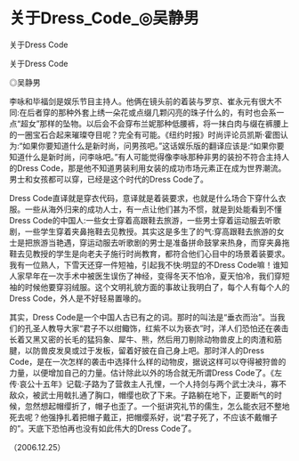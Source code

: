 # 关于Dress_Code_◎吴静男

关于Dress Code

关于Dress Code

◎吴静男

李咏和毕福剑是娱乐节目主持人。他俩在镜头前的着装与罗京、崔永元有很大不同:在后者穿的那种外套上绣一朵花或点缀几颗闪亮的珠子什么的，有时也会系一点“超女”那样的坠物。以后会不会穿布兰妮那种低腰裤，将一抹白肉与缀在裤腰上的一圈宝石合起来璀璨夺目呢？完全有可能。《纽约时报》时尚评论员凯斯·霍图认为:“如果你要知道什么是新时尚，问男孩吧。”这话娱乐版的翻译应该是:“如果你要知道什么是新时尚，问李咏吧。”有人可能觉得像李咏那种非男的装扮不符合主持人的Dress Code，那是他不知道男装利用女装的成功市场元素正在成为世界潮流。男士和女孩都可以穿，已经是这个时代的Dress Code了。

Dress Code直译就是穿衣代码，意译就是着装要求，也就是什么场合下穿什么衣服。一些从海外归来的成功人士，有一点让他们甚为不惯，就是到处能看到不懂Dress Code的中国人:一些女士穿着高跟鞋去旅游，一些男士穿着运动服去听歌剧，一些学生穿着夹鼻拖鞋去见教授。其实这是多生了的气:穿高跟鞋去旅游的女士是把旅游当艳遇，穿运动服去听歌剧的男士是准备拼命鼓掌来热身，而穿夹鼻拖鞋去见教授的学生是向老夫子施行时尚教育，都符合他们心目中的场景着装要求。我有一位熟人，下雪天还穿一件短袖，引起我不快:明显的不Dress Code嘛！谁知人家早年在一次手术中被医生误伤了神经，变得冬天不怕冷，夏天怕冷，我们穿短袖的时候他要穿羽绒服。这个文明礼貌方面的事故让我明白了，每个人有每个人的Dress Code，外人是不好轻易置喙的。

其实，Dress Code是一个中国人古已有之的词。那时的叫法是“垂衣而治”。当我们的孔圣人教导大家“君子不以绀鲰饰，红紫不以为亵衣”时，洋人们恐怕还在袭击长着又黑又密的长毛的猛犸象、犀牛、熊，然后用刀剔除动物兽皮上的肉渣和筋腱，以防兽皮发臭或过于发板，留着好披在自己身上吧。那时洋人的Dress Code，是在一次怎样的袭击中选择什么样的动物皮，据说这样可以夺得被狩兽的力量，以便增加自己的力量。估计除此以外的场合就无所谓Dress Code了。《左传·哀公十五年》记载:子路为了营救主人孔悝，一个人持剑与两个武士决斗，寡不敌众，被武士用戟扎通了胸口，帽缨也砍了下来。子路躺在地下，正要断气的时候，忽然想起帽缨折了，帽子也歪了。一个挺讲究礼节的儒生，怎么能衣冠不整地死去呢？他强挣扎着把帽子戴正，把帽缨系好，说“君子死了，不应该不戴帽子的”。天底下恐怕再也没有如此伟大的Dress Code了。

（2006.12.25）